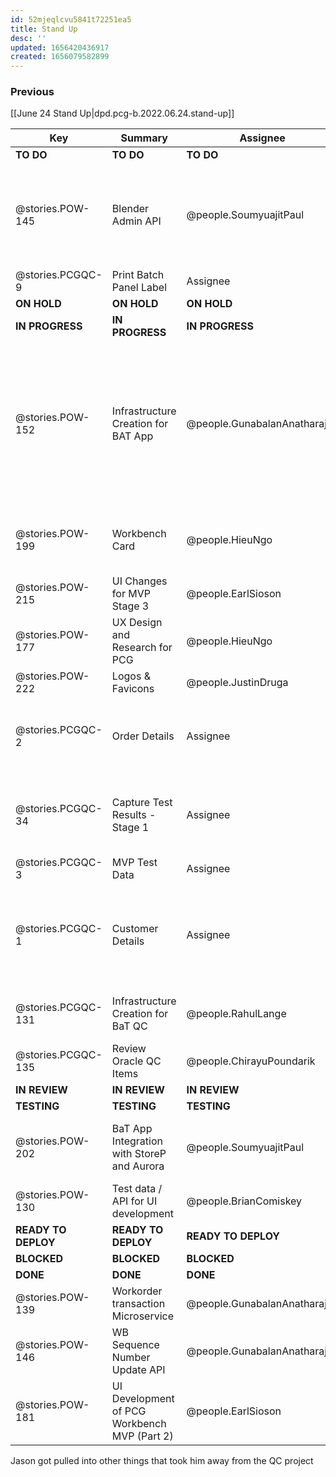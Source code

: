 ```yaml
---
id: 52mjeqlcvu5841t72251ea5
title: Stand Up
desc: ''
updated: 1656420436917
created: 1656079582899
---
```


### Previous

[[June 24 Stand Up|dpd.pcg-b.2022.06.24.stand-up]]

| Key                 | Summary                                      | Assignee                     | Notes                                                                                                                      | Components            |
| ------------------- | -------------------------------------------- | ---------------------------- | -------------------------------------------------------------------------------------------------------------------------- | --------------------- |
| **TO DO**           | **TO DO**                                    | **TO DO**                    | **TO DO**                                                                                                                  | **TO DO**             |
| @stories.POW-145    | Blender Admin API                            | @people.SoumyuajitPaul       | Ameya asked for the design structure for the API to proceed with the QA testing                                            | Microservices and API |
| @stories.PCGQC-9    | Print Batch Panel Label                      | Assignee                     |                                                                                                                            | Testing; UI Front End |
| **ON HOLD**         | **ON HOLD**                                  | **ON HOLD**                  | **ON HOLD**                                                                                                                | **ON HOLD**           |
| **IN PROGRESS**     | **IN PROGRESS**                              | **IN PROGRESS**              | **IN PROGRESS**                                                                                                            | **IN PROGRESS**       |
| @stories.POW-152    | Infrastructure Creation for BAT App          | @people.GunabalanAnatharajan | Endpoints have been validated, OAuth working, Jason to have meeting with Murali on Wednesday, SQL db scripts need to added |                       |
| @stories.POW-199    | Workbench Card                               | @people.HieuNgo              | Once Justin is back, Hieu and him will analyze the data                                                                    | UX                    |
| @stories.POW-215    | UI Changes for MVP Stage 3                   | @people.EarlSioson           | Suresh to reach out to Earl                                                                                                |                       |
| @stories.POW-177    | UX Design and Research for PCG               | @people.HieuNgo              |                                                                                                                            |                       |
| @stories.POW-222    | Logos & Favicons                             | @people.JustinDruga          | Hieu is on this, the                                                                                                       |                       |
| @stories.PCGQC-2    | Order Details                                | Assignee                     | Meeting with Suresh, will move to testing, dev infrastructure created                                                      |                       |
| @stories.PCGQC-34   | Capture Test Results - Stage 1               | Assignee                     | Meeting with Suresh, will move to testing, dev infrastructure created                                                      | Microservices and API |
| @stories.PCGQC-3    | MVP Test Data                                | Assignee                     |                                                                                                                            |                       |
| @stories.PCGQC-1    | Customer Details                             | Assignee                     | Scott sent email with Screenshot to Sam and others, requesting feedback on UI                                              |                       |
| @stories.PCGQC-131  | Infrastructure Creation for BaT QC           | @people.RahulLange           | Will be working with Jason, follow-up                                                                                      |                       |
| @stories.PCGQC-135  | Review Oracle QC Items                       | @people.ChirayuPoundarik     |                                                                                                                            | Testing; UI Front End |
| **IN REVIEW**       | **IN REVIEW**                                | **IN REVIEW**                | **IN REVIEW**                                                                                                              | **ON HOLD**           |
| **TESTING**         | **TESTING**                                  | **TESTING**                  | **TESTING**                                                                                                                | **BLOCKED**           |
| @stories.POW-202    | BaT App Integration with StoreP and Aurora   | @people.SoumyuajitPaul       | Workbench endpoints will be tested in Dev, then test in QA                                                                 | Integration           |
| @stories.POW-130    | Test data / API for UI development           | @people.BrianComiskey        | Will meet with Suresh on this one                                                                                          | Testing; UI Front End |
| **READY TO DEPLOY** | **READY TO DEPLOY**                          | **READY TO DEPLOY**          | **READY TO DEPLOY**                                                                                                        | **BLOCKED**           |
| **BLOCKED**         | **BLOCKED**                                  | **BLOCKED**                  | **BLOCKED**                                                                                                                | **BLOCKED**           |
| **DONE**            | **DONE**                                     | **DONE**                     | **DONE**                                                                                                                   | **DONE**              |
| @stories.POW-139    | Workorder transaction Microservice           | @people.GunabalanAnatharajan | Brian had access issues                                                                                                    | Microservices and API |
| @stories.POW-146    | WB Sequence Number Update API                | @people.GunabalanAnatharajan |                                                                                                                            | Microservices and API |
| @stories.POW-181    | UI Development of PCG Workbench MVP (Part 2) | @people.EarlSioson           | Will be moved to Done                                                                                                      | UI Front End          |

Jason got pulled into other things that took him away from the QC project